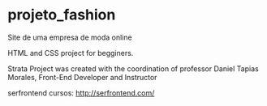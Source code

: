 # projeto_fashion
Site de uma empresa de moda online

HTML and CSS project for begginers.

Strata Project was created with the coordination of professor Daniel Tapias Morales, Front-End Developer and Instructor

serfrontend cursos: http://serfrontend.com/
